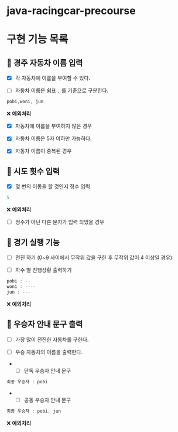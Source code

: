 # java-racingcar-precourse
# 구현 기능 목록

## 🎯 경주 자동차 이름 입력

- [x] 각 자동차에 이름을 부여할 수 있다.

- [ ] 자동차 이름은 쉼표 `,` 를 기준으로 구분한다.


```java
pobi,woni, jun
```

❌ **예외처리**

- [x] 자동차에 이름을 부여하지 않은 경우

- [x] 자동차 이름은 5자 이하만 가능하다.

- [x] 자동차 이름이 중복된 경우

## 🎯 시도 횟수 입력

- [x] 몇 번의 이동을 할 것인지 정수 입력

```java
5
```

❌ **예외처리**

- [ ] 정수가 아닌 다른 문자가 입력 되었을 경우

## 🎯 경기 실행 기능

- [ ] 전진 하기 (0~9 사이에서 무작위 값을 구한 후 무작위 값이 4 이상일 경우)

- [ ] 차수 별 진행상황 출력하기

```java
pobi : --
woni : ----
jun : ---
```

❌ **예외처리**

## 🎯 우승자 안내 문구 출력

- [ ] 가장 많이 전진한 자동차를 구한다.

- [ ] 우승 자동차의 이름을 출력한다.

- - [ ] 단독 우승자 안내 문구

```java
최종 우승자 : pobi
```

- - [ ] 공동 우승자 안내 문구

```java
최종 우승자 : pobi, jun
```

❌ **예외처리**